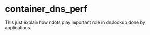 # container_dns_perf
This just explain how ndots play important role in dnslookup done by applications. 
